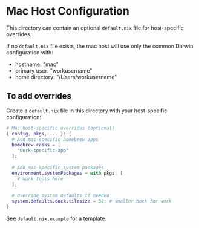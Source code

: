 # Mac Host Configuration

This directory can contain an optional `default.nix` file for host-specific overrides.

If no `default.nix` file exists, the mac host will use only the common Darwin configuration with:

- hostname: "mac"
- primary user: "workusername"
- home directory: "/Users/workusername"

## To add overrides

Create a `default.nix` file in this directory with your host-specific configuration:

```nix
# Mac host-specific overrides (optional)
{ config, pkgs, ... }: {
  # Add mac-specific homebrew apps
  homebrew.casks = [
    "work-specific-app"
  ];
  
  # Add mac-specific system packages
  environment.systemPackages = with pkgs; [
    # work tools here
  ];
  
  # Override system defaults if needed
  system.defaults.dock.tilesize = 32; # smaller dock for work
}
```

See `default.nix.example` for a template.

